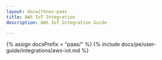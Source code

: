 ```yaml
---
layout: docwithnav-paas
title: AWS IoT Integration
description: AWS IoT Integration Guide

---
```


{% assign docsPrefix = "paas/" %}
{% include docs/pe/user-guide/integrations/aws-iot.md %}
